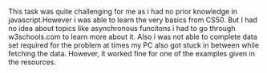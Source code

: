 This task was quite challenging for me as i had no prior knowledge in javascript.However i was able to learn the very basics from CS50. But I had no idea about topics like asynchronous funcitons i had to go through w3schools.com to learn more about it. Also i was not able to complete data set required for the problem at times my PC also got stuck in between while fetching the data. However, it worked fine for one of the examples given in the resources.
